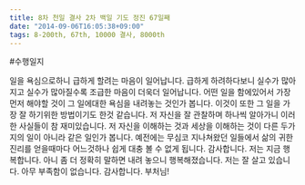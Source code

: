 ```yaml
---
title: 8차 천일 결사 2차 백일 기도 정진 67일째
date: "2014-09-06T16:05:38+09:00"
tags: 8-200th, 67th, 10000 결사, 8000th
---
```


#수행일지

일을 욕심으로하니 급하게 할려는 마음이 일어납니다. 급하게 하려하다보니 실수가 많아지고 실수가 많아질수록 조급한 마음이 더욱더 일어납니다. 어떤 일을 함에있어서 가장 먼저 해야할 것이 그 일에대한 욕심을 내려놓는 것인가 봅니다. 이것이 또한 그 일을 가장 잘 하기위한 방법이기도 한것 같습니다. 저 자신을 잘 관찰하며 하나씩 알아가니 이러한 사실들이 참 재미있습니다. 저 자신을 이해하는 것과 세상을 이해하는 것이 다른 두가지의 일이 아니라 같은 일인가 봅니다. 예전에는 무심코 지나쳐왔던 일들에서 삶의 귀한 진리를 얻을때마다 어느것하나 쉽게 대충 볼 수 없게 됩니다. 감사합니다. 저는 지금 행복합니다. 아니 좀 더 정확히 말하면 내려 놓으니 행복해졌습니다. 저는 잘 살고 있습니다. 아무 부족함이 없습니다. 감사합니다. 부처님!
